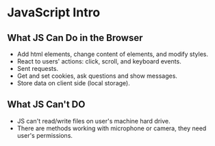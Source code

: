 # JavaScript Intro

## What JS Can Do in the Browser

- Add html elements, change content of elements, and modify styles.
- React to users' actions: click, scroll, and keyboard events.
- Sent requests.
- Get and set cookies, ask questions and show messages.
- Store data on client side (local storage).

## What JS Can't DO

- JS can't read/write files on user's machine hard drive.
- There are methods working with microphone or camera, they need user's permissions.
